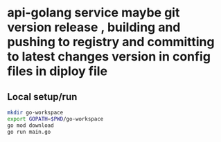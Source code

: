 # api-golang service maybe git version release , building and pushing to registry and committing to latest changes version in config files in diploy file

## Local setup/run

```bash
mkdir go-workspace
export GOPATH=$PWD/go-workspace
go mod download
go run main.go
```

